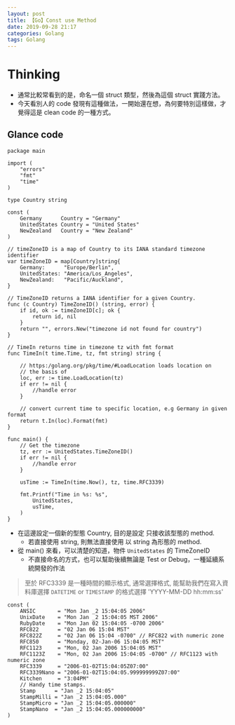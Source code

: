 ```yaml
---
layout: post
title: 【Go】Const use Method
date: 2019-09-28 21:17
categories: Golang
tags: Golang
---
```


# Thinking

- 通常比較常看到的是，命名一個 struct 類型，然後為這個 struct 實踐方法。
- 今天看別人的 code 發現有這種做法，一開始還在想，為何要特別這樣做，才覺得這是 clean code 的一種方式。

## Glance code

```
package main

import (
	"errors"
	"fmt"
	"time"
)

type Country string

const (
	Germany      Country = "Germany"
	UnitedStates Country = "United States"
	NewZealand   Country = "New Zealand"
)

// timeZoneID is a map of Country to its IANA standard timezone identifier
var timeZoneID = map[Country]string{
	Germany:      "Europe/Berlin",
	UnitedStates: "America/Los_Angeles",
	NewZealand:   "Pacific/Auckland",
}

// TimeZoneID returns a IANA identifier for a given Country.
func (c Country) TimeZoneID() (string, error) {
	if id, ok := timeZoneID[c]; ok {
		return id, nil
	}
	return "", errors.New("timezone id not found for country")
}

// TimeIn returns time in timezone tz with fmt format
func TimeIn(t time.Time, tz, fmt string) string {

	// https:/golang.org/pkg/time/#LoadLocation loads location on
	// the basis of
	loc, err := time.LoadLocation(tz)
	if err != nil {
		//handle error
	}

	// convert current time to specific location, e.g Germany in given format
	return t.In(loc).Format(fmt)
}

func main() {
	// Get the timezone
	tz, err := UnitedStates.TimeZoneID()
	if err != nil {
		//handle error
	}

	usTime := TimeIn(time.Now(), tz, time.RFC3339)

	fmt.Printf("Time in %s: %s",
		UnitedStates,
		usTime,
	)
}
```

- 在這邊設定一個新的型態 Country, 目的是設定 只接收該型態的 method.
	- 若直接使用 string, 則無法直接使用 以 string 為形態的 method.
- 從 main() 來看，可以清楚的知道，物件 `UnitedStates` 的 TimeZoneID
	- 不直接命名的方式，也可以幫助後續無論是 Test or Debug，一種延續系統開發的作法


> 至於 RFC3339 是一種時間的顯示格式, 通常選擇格式, 能幫助我們在寫入資料庫選擇 `DATETIME` or `TIMESTAMP` 的格式選擇 'YYYY-MM-DD hh:mm:ss'

```
const (
    ANSIC       = "Mon Jan _2 15:04:05 2006"
    UnixDate    = "Mon Jan _2 15:04:05 MST 2006"
    RubyDate    = "Mon Jan 02 15:04:05 -0700 2006"
    RFC822      = "02 Jan 06 15:04 MST"
    RFC822Z     = "02 Jan 06 15:04 -0700" // RFC822 with numeric zone
    RFC850      = "Monday, 02-Jan-06 15:04:05 MST"
    RFC1123     = "Mon, 02 Jan 2006 15:04:05 MST"
    RFC1123Z    = "Mon, 02 Jan 2006 15:04:05 -0700" // RFC1123 with numeric zone
    RFC3339     = "2006-01-02T15:04:05Z07:00"
    RFC3339Nano = "2006-01-02T15:04:05.999999999Z07:00"
    Kitchen     = "3:04PM"
    // Handy time stamps.
    Stamp      = "Jan _2 15:04:05"
    StampMilli = "Jan _2 15:04:05.000"
    StampMicro = "Jan _2 15:04:05.000000"
    StampNano  = "Jan _2 15:04:05.000000000"
)
```